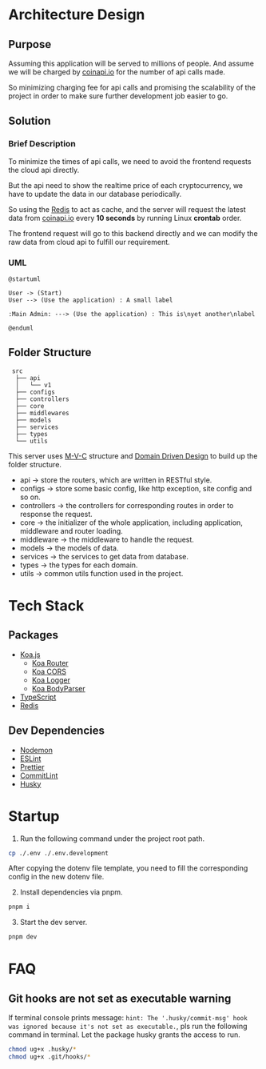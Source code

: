 # Architecture Design

## Purpose

Assuming this application will be served to millions of people. And assume we will be charged by [coinapi.io](https://docs.coinapi.io/) for the number of api calls made.

So minimizing charging fee for api calls and promising the scalability of the project in order to make sure further development job easier to go.

## Solution

### Brief Description

To minimize the times of api calls, we need to avoid the frontend requests the cloud api directly.

But the api need to show the realtime price of each cryptocurrency, we have to update the data in our database periodically.

So using the [Redis](https://redis.io/) to act as cache, and the server will request the latest data from [coinapi.io](https://docs.coinapi.io/) every **10 seconds** by running Linux **crontab** order.

The frontend request will go to this backend directly and we can modify the raw data from cloud api to fulfill our requirement.

### UML

```plantuml
@startuml

User -> (Start)
User --> (Use the application) : A small label

:Main Admin: ---> (Use the application) : This is\nyet another\nlabel

@enduml
```

## Folder Structure

```
 src
  ├── api
  │   └── v1
  ├── configs
  ├── controllers
  ├── core
  ├── middlewares
  ├── models
  ├── services
  ├── types
  └── utils
```

This server uses [M-V-C](https://en.wikipedia.org/wiki/Model%E2%80%93view%E2%80%93controller) structure and [Domain Driven Design](https://en.wikipedia.org/wiki/Domain-driven_design) to build up the folder structure.

- api -> store the routers, which are written in RESTful style.
- configs -> store some basic config, like http exception, site config and so on.
- controllers -> the controllers for corresponding routes in order to response the request.
- core -> the initializer of the whole application, including application, middleware and router loading.
- middleware -> the middleware to handle the request.
- models -> the models of data.
- services -> the services to get data from database.
- types -> the types for each domain.
- utils -> common utils function used in the project.

# Tech Stack

## Packages

- [Koa.js](https://koajs.com/)
  - [Koa Router](https://github.com/ZijianHe/koa-router)
  - [Koa CORS](https://github.com/koajs/cors)
  - [Koa Logger](https://github.com/koajs/logger)
  - [Koa BodyParser](https://github.com/koajs/bodyparser)
- [TypeScript](https://www.typescriptlang.org/)
- [Redis](https://redis.io/)

## Dev Dependencies

- [Nodemon](https://nodemon.io/)
- [ESLint](https://eslint.org/)
- [Prettier](https://prettier.io/)
- [CommitLint](https://commitlint.js.org/)
- [Husky](https://typicode.github.io/husky/)

# Startup

1. Run the following command under the project root path.

```bash
cp ./.env ./.env.development
```

After copying the dotenv file template, you need to fill the corresponding config in the new dotenv file.

2. Install dependencies via pnpm.

```bash
pnpm i
```

3. Start the dev server.

```bash
pnpm dev
```

# FAQ

## Git hooks are not set as executable warning

If terminal console prints message: `hint: The '.husky/commit-msg' hook was ignored because it's not set as executable.`, pls run the following command in terminal. Let the package husky grants the access to run.

```bash
chmod ug+x .husky/*
chmod ug+x .git/hooks/*
```
